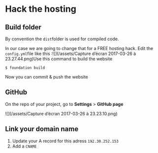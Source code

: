 # Hack the hosting

## Build folder

By convention the `dist`folder is used for compiled code.

In our case we are going to change that for a FREE hosting hack. Edit the `config.yml`file like this :![](/assets/Capture d’écran 2017-03-26 à 23.27.44.png)Use this command to build the website

`$ foundation build`

Now you can commit & push the website

## GitHub

On the repo of your project, go to **Settings** &gt; **GitHub page**

![](/assets/Capture d’écran 2017-03-26 à 23.23.10.png)

## Link your domain name

1. Update your A record for this adress `192.30.252.153`
2. Add a `CNAME`



